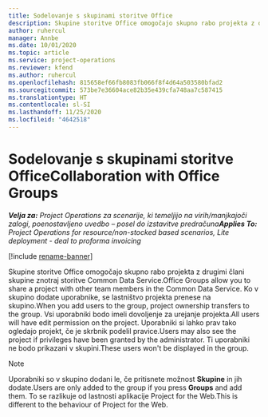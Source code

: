 ```yaml
---
title: Sodelovanje s skupinami storitve Office
description: Skupine storitve Office omogočajo skupno rabo projekta z drugimi člani skupine znotraj storitve Common Data Service.
author: ruhercul
manager: Annbe
ms.date: 10/01/2020
ms.topic: article
ms.service: project-operations
ms.reviewer: kfend
ms.author: ruhercul
ms.openlocfilehash: 815658ef66fb8083fb066f8f4d64a503580bfad2
ms.sourcegitcommit: 573be7e36604ace82b35e439cfa748aa7c587415
ms.translationtype: HT
ms.contentlocale: sl-SI
ms.lasthandoff: 11/25/2020
ms.locfileid: "4642518"
---
```

# <a name="collaboration-with-office-groups"></a><span data-ttu-id="118aa-103">Sodelovanje s skupinami storitve Office</span><span class="sxs-lookup"><span data-stu-id="118aa-103">Collaboration with Office Groups</span></span>

<span data-ttu-id="118aa-104">_**Velja za:** Project Operations za scenarije, ki temeljijo na virih/manjkajoči zalogi, poenostavljeno uvedbo – posel do izstavitve predračuna_</span><span class="sxs-lookup"><span data-stu-id="118aa-104">_**Applies To:** Project Operations for resource/non-stocked based scenarios, Lite deployment - deal to proforma invoicing_</span></span>

[!include [rename-banner](~/includes/cc-data-platform-banner.md)]

<span data-ttu-id="118aa-105">Skupine storitve Office omogočajo skupno rabo projekta z drugimi člani skupine znotraj storitve Common Data Service.</span><span class="sxs-lookup"><span data-stu-id="118aa-105">Office Groups allow you to share a project with other team members in the Common Data Service.</span></span> <span data-ttu-id="118aa-106">Ko v skupino dodate uporabnike, se lastništvo projekta prenese na skupino.</span><span class="sxs-lookup"><span data-stu-id="118aa-106">When you add users to the group, project ownership transfers to the group.</span></span> <span data-ttu-id="118aa-107">Vsi uporabniki bodo imeli dovoljenje za urejanje projekta.</span><span class="sxs-lookup"><span data-stu-id="118aa-107">All users will have edit permission on the project.</span></span> <span data-ttu-id="118aa-108">Uporabniki si lahko prav tako ogledajo projekt, če je skrbnik podelil pravice.</span><span class="sxs-lookup"><span data-stu-id="118aa-108">Users may also see the project if privileges have been granted by the administrator.</span></span> <span data-ttu-id="118aa-109">Ti uporabniki ne bodo prikazani v skupini.</span><span class="sxs-lookup"><span data-stu-id="118aa-109">These users won't be displayed in the group.</span></span>

> [!NOTE] 
> <span data-ttu-id="118aa-110">Uporabniki so v skupino dodani le, če pritisnete možnost **Skupine** in jih dodate.</span><span class="sxs-lookup"><span data-stu-id="118aa-110">Users are only added to the group if you press **Groups** and add them.</span></span> <span data-ttu-id="118aa-111">To se razlikuje od lastnosti aplikacije Project for the Web.</span><span class="sxs-lookup"><span data-stu-id="118aa-111">This is different to the behaviour of Project for the Web.</span></span> 


